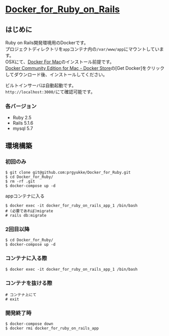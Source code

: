 # [Docker_for_Ruby_on_Rails](https://github.com/prgyukke/Docker_for_Ruby_on_Rails)
## はじめに
Ruby on Rails開発環境用のDockerです。  
プロジェクトディレクトリを`app`コンテナ内の`/var/www/app`にマウントしています。  
OSXにて、[Docker For Mac](https://www.docker.com/docker-mac)のインストール前提です。  
[Docker Community Edition for Mac - Docker Store](https://store.docker.com/editions/community/docker-ce-desktop-mac)の[Get Docker]をクリックしてダウンロード後、インストールしてください。 
  
ビルトインサーバは自動起動です。  
`http://localhost:3000/`にて確認可能です。  

### 各バージョン
- Ruby 2.5
- Rails 5.1.6
- mysql 5.7

## 環境構築
### 初回のみ
```
$ git clone git@github.com:prgyukke/Docker_for_Ruby.git
$ cd Docker_for_Ruby/
$ rm -rf .git
$ docker-compose up -d
```

appコンテナに入る
```
$ docker exec -it docker_for_ruby_on_rails_app_1 /bin/bash
# (必要であれば)migrate
# rails db:migrate
```

### 2回目以降
```
$ cd Docker_for_Ruby/
$ docker-compose up -d
```

### コンテナに入る際
```
$ docker exec -it docker_for_ruby_on_rails_app_1 /bin/bash
```

### コンテナを抜ける際
```
# コンテナ上にて
# exit
```

### 開発終了時
```
$ docker-compose down
$ docker rmi docker_for_ruby_on_rails_app
```
